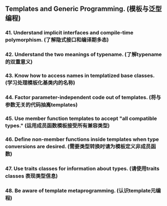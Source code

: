 ## Templates and Generic Programming. (模板与泛型编程)

### 41. Understand implicit interfaces and compile-time polymorphism. (了解隐式接口和编译期多态)

### 42. Understand the two meanings of typename. (了解typename的双重意义)

### 43. Know how to access names in templatized base classes. (学习处理模板化基类内的名称)

### 44. Factor parameter-independent code out of templates. (将与参数无关的代码抽离templates)

### 45. Use member function templates to accept "all compatible types." (运用成员函数模板接受所有兼容类型)

### 46. Define non-member functions inside templates when type conversions are desired. (需要类型转换时请为模板定义非成员函数)

### 47. Use traits classes for information about types. (请使用traits classes 表现类型信息)

### 48. Be aware of template metaprogramming. (认识template元编程)

